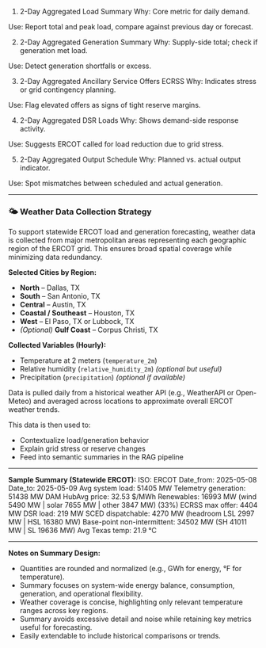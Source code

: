 1. 2-Day Aggregated Load Summary
Why: Core metric for daily demand.

Use: Report total and peak load, compare against previous day or forecast.

2. 2-Day Aggregated Generation Summary
Why: Supply-side total; check if generation met load.

Use: Detect generation shortfalls or excess.

3. 2-Day Aggregated Ancillary Service Offers ECRSS
Why: Indicates stress or grid contingency planning.

Use: Flag elevated offers as signs of tight reserve margins.

4. 2-Day Aggregated DSR Loads
Why: Shows demand-side response activity.

Use: Suggests ERCOT called for load reduction due to grid stress.

5. 2-Day Aggregated Output Schedule
Why: Planned vs. actual output indicator.

Use: Spot mismatches between scheduled and actual generation.

---

### 🌤️ Weather Data Collection Strategy

To support statewide ERCOT load and generation forecasting, weather data is collected from major metropolitan areas representing each geographic region of the ERCOT grid. This ensures broad spatial coverage while minimizing data redundancy.

**Selected Cities by Region:**

* **North** – Dallas, TX
* **South** – San Antonio, TX
* **Central** – Austin, TX
* **Coastal / Southeast** – Houston, TX
* **West** – El Paso, TX or Lubbock, TX
* *(Optional)* **Gulf Coast** – Corpus Christi, TX

**Collected Variables (Hourly):**

* Temperature at 2 meters (`temperature_2m`)
* Relative humidity (`relative_humidity_2m`) *(optional but useful)*
* Precipitation (`precipitation`) *(optional if available)*

Data is pulled daily from a historical weather API (e.g., WeatherAPI or Open-Meteo) and averaged across locations to approximate overall ERCOT weather trends.

This data is then used to:

* Contextualize load/generation behavior
* Explain grid stress or reserve changes
* Feed into semantic summaries in the RAG pipeline

---

**Sample Summary (Statewide ERCOT):**
ISO: ERCOT
Date_from: 2025-05-08
Date_to:   2025-05-09
Avg system load: 51405 MW
Telemetry generation: 51438 MW
DAM HubAvg price: 32.53 $/MWh
Renewables: 16993 MW (wind 5490 MW | solar 7655 MW | other 3847 MW) (33%)
ECRSS max offer: 4404 MW
DSR load: 219 MW
SCED dispatchable: 4270 MW (headroom LSL 2997 MW | HSL 16380 MW)
Base-point non-intermittent: 34502 MW (SH 41011 MW | SL 19636 MW)
Avg Texas temp: 21.9 °C


<!-- 
May include later
**Weather Impact:** No major weather anomalies were recorded, supporting typical late spring demand trends. 
-->


---

**Notes on Summary Design:**

* Quantities are rounded and normalized (e.g., GWh for energy, °F for temperature).
* Summary focuses on system-wide energy balance, consumption, generation, and operational flexibility.
* Weather coverage is concise, highlighting only relevant temperature ranges across key regions.
* Summary avoids excessive detail and noise while retaining key metrics useful for forecasting.
* Easily extendable to include historical comparisons or trends.